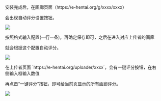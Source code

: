 <p>安装完成后，在画廊页面（https://e-hentai.org/g/xxxx/xxxx）</p>

<p>会出现自动评分设置按钮。</p>

<img src="https://pic.rmb.bdstatic.com/bjh/3cadca405b7be60480685a4de1494dac.png">

<p></p>

<p>按照格式输入配置(一行一条)，再确定保存即可，之后在进入对应上传者的画廊</p>

<p>就会根据这个配置自动评分。</p>

<img src="https://pic.rmb.bdstatic.com/bjh/ba367b3630e6f20487ae9a19f4da0912.png">

<p></p>

<p>在上传者页面 `https://e-hentai.org/uploader/xxxx`，会有一键评分按钮，在右侧输入框输入数值</p>

<p>再点击&ldquo;一键评分&rdquo;按钮，即可给当前页显示的所有画廊评分。</p>

<img src="https://pic.rmb.bdstatic.com/bjh/3e49d5c9e85652a8e085d2d7aff9e18e.png">

